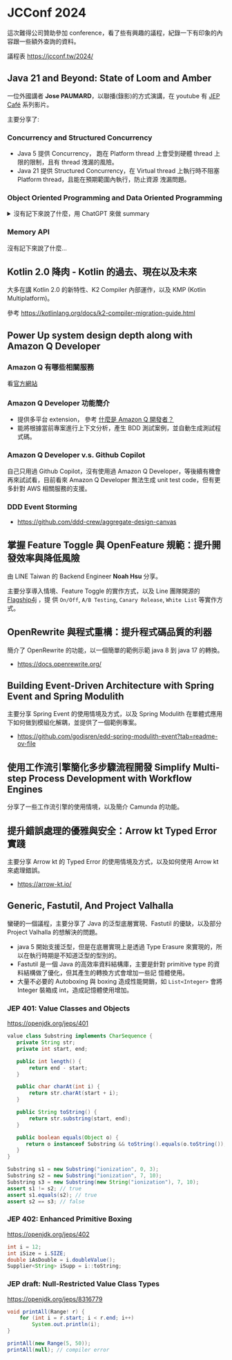 # JCConf 2024

這次難得公司贊助參加 conference，看了些有興趣的議程，紀錄一下有印象的內容跟一些額外查詢的資料。

議程表 https://jcconf.tw/2024/

## Java 21 and Beyond: State of Loom and Amber

一位外國講者 **Jose PAUMARD**，以聯播(錄影)的方式演講，在 youtube 有
[JEP Café](https://youtube.com/playlist?list=PLX8CzqL3ArzV4BpOzLanxd4bZr46x5e87&si=R0Ye5TwMGrev6hVs) 系列影片。

主要分享了:

### Concurrency and Structured Concurrency

- Java 5 提供 Concurrency， 跑在 Platform thread 上會受到硬體 thread 上限的限制，且有 thread 洩漏的風險。
- Java 21 提供 Structured Concurrency，在 Virtual thread 上執行時不阻塞 Platform thread，且能在預期範圍內執行，防止資源
  洩漏問題。

### Object Oriented Programming and Data Oriented Programming

<details>
  <summary>沒有記下來說了什麼，用 ChatGPT 來做 summary</summary>
  
| **比較項目**       | **物件導向程式設計 (OOP)**                                            | **資料導向程式設計 (DOP)**                                                     |
|:------------------ |:--------------------------------------------------------------------- |:------------------------------------------------------------------------------ |
| **核心概念**       | 將軟體設計圍繞在物件上，將資料和行為（方法）綁定在一起。              | 專注於資料的結構及其操作，強調高效的資料處理。                                 |
| **抽象**           | 強調透過類別和物件進行抽象，使程式碼更具模組化和可重用性。            | 強調資料結構和記憶體中的資料佈局，優化效能和快取效率。                         |
| **資料封裝**       | 推崇封裝，隱藏內部細節，只暴露必要的介面。                            | 鼓勵直接暴露資料，並以優化資料存取模式的方式操作資料。                         |
| **狀態管理**       | 物件維護內部狀態，行為依據物件狀態變化。                              | 資料通常與行為分離，使狀態管理更加明確和可控。                                 |
| **效能**           | 由於抽象的開銷及物件分散可能導致效能損失和快取未命中。                | 通常在效能上更優，特別是在遊戲和模擬中，透過優化記憶體存取模式提高效能。       |
| **靈活性與重用性** | 高度靈活，可透過繼承、多型性和設計模式進行重用。                      | 在程式碼重用上較為僵硬，因為緊密依賴於特定資料結構和存取模式。                 |
| **擴展性**         | 適合具有高度抽象和模組化需求的複雜應用。                              | 在效能要求高的應用中擴展性良好，特別是對於資料區域性和快取一致性需求高的情況。 |
| **理解難易度**     | 對熟悉此設計的人來說較易理解，並且與實際世界中的實體關係類似。        | 需要深入了解硬體和記憶體存取來編寫高效能程式，因此理解難度較高。               |
| **設計模式**       | 擁有豐富的設計模式（如 Singleton、Factory、Observer）來解決常見問題。 | 正式的設計模式較少，但通常針對特定效能需求優化演算法和資料佈局。               |
| **學習曲線**       | 對初學者來說較容易，因為它與現實世界中的物件和實體映射直觀。          | 學習曲線較陡，需要了解記憶體架構及硬體效能優化的知識。                         |
| **模組化**         | 強調模組化，促進易於維護和擴展的程式碼。                              | 模組化依然存在，但更多是功能性的，專注於資料轉換的隔離。                       |
| **除錯與測試**     | 由於清晰的物件邊界和狀態封裝，測試和除錯較為容易。                    | 由於資料操作的底層特性及可能的副作用，除錯可能較困難。                         |
| **並發處理**       | 共享物件狀態可能需要複雜的同步機制（如互斥鎖、鎖定）。                | 由於明確的資料控制和較少的隱藏狀態，並行化通常更簡單。                         |
| **應用範例**       | 常見於企業應用程式、桌面軟體及需要模組化和抽象的系統。                | 在遊戲、模擬和需要高度效能的即時系統中廣泛使用，因為資料區域性非常重要。       |
</details>

### Memory API

沒有記下來說了什麼...

## Kotlin 2.0 降肉 - Kotlin 的過去、現在以及未來

大多在講 Kotlin 2.0 的新特性、K2 Compiler 內部運作，以及 KMP (Kotlin Multiplatform)。

參考 https://kotlinlang.org/docs/k2-compiler-migration-guide.html

## Power Up system design depth along with Amazon Q Developer

### Amazon Q 有哪些相關服務

看[官方網站](https://aws.amazon.com/tw/q/)

### Amazon Q Developer 功能簡介

- 提供多平台 extension， 參考
  [什麼是 Amazon Q 開發者？](https://docs.aws.amazon.com/zh_tw/amazonq/latest/qdeveloper-ug/what-is.html)
- 能將根據當前專案進行上下文分析，產生 BDD 測試案例，並自動生成測試程式碼。

### Amazon Q Developer v.s. Github Copilot

自己只用過 Github Copilot，沒有使用過 Amazon Q Developer，等後續有機會再來試試看，目前看來 Amazon Q Developer 無法生成
unit test code，但有更多針對 AWS 相關服務的支援。

### DDD Event Storming

- https://github.com/ddd-crew/aggregate-design-canvas

## 掌握 Feature Toggle 與 OpenFeature 規範：提升開發效率與降低風險

由 LINE Taiwan 的 Backend Engineer **Noah Hsu** 分享。

主要分享導入情境、Feature Toggle 的實作方式，以及 Line 團隊開源的 [Flagship4j](https://github.com/line/Flagship4j) ，提
供 `On/Off`, `A/B Testing`, `Canary Release`, `White List` 等實作方式。

## OpenRewrite 與程式重構：提升程式碼品質的利器

簡介了 OpenRewrite 的功能，以一個簡單的範例示範 java 8 到 java 17 的轉換。

- https://docs.openrewrite.org/

## Building Event-Driven Architecture with Spring Event and Spring Modulith

主要分享 Spring Event 的使用情境及方式，以及 Spring Modulith 在單體式應用下如何做到模組化解耦，並提供了一個範例專案。

- https://github.com/godisren/edd-spring-modulith-event?tab=readme-ov-file

## 使用工作流引擎簡化多步驟流程開發 Simplify Multi-step Process Development with Workflow Engines

分享了一些工作流引擎的使用情境，以及簡介 Camunda 的功能。

## 提升錯誤處理的優雅與安全：Arrow kt Typed Error 實踐

主要分享 Arrow kt 的 Typed Error 的使用情境及方式，以及如何使用 Arrow kt 來處理錯誤。

- https://arrow-kt.io/

## Generic, Fastutil, And Project Valhalla

蠻硬的一個議程，主要分享了 Java 的泛型底層實現、Fastutil 的優缺，以及部分 Project Valhalla 的想解決的問題。

- java 5 開始支援泛型，但是在底層實現上是透過 Type Erasure 來實現的，所以在執行時期是不知道泛型的型別的。
- Fastutil 是一個 Java 的高效率資料結構庫，主要是針對 primitive type 的資料結構做了優化，但其產生的轉換方式會增加一些記
  憶體使用。
- 大量不必要的 Autoboxing 與 boxing 造成性能開銷，如 `List<Integer>` 會將 Integer 裝箱成 int，造成記憶體使用增加。

### JEP 401: Value Classes and Objects

https://openjdk.org/jeps/401

```java
value class Substring implements CharSequence {
   private String str;
   private int start, end;

   public int length() {
       return end - start;
   }

   public char charAt(int i) {
       return str.charAt(start + i);
   }

   public String toString() {
       return str.substring(start, end);
   }

   public boolean equals(Object o) {
      return o instanceof Substring && toString().equals(o.toString());
   }
}

Substring s1 = new Substring("ionization", 0, 3);
Substring s2 = new Substring("ionization", 7, 10);
Substring s3 = new Substring(new String("ionization"), 7, 10);
assert s1 != s2; // true
assert s1.equals(s2); // true
assert s2 == s3; // false
```

### JEP 402: Enhanced Primitive Boxing

https://openjdk.org/jeps/402

```java
int i = 12;
int iSize = i.SIZE;
double iAsDouble = i.doubleValue();
Supplier<String> iSupp = i::toString;
```

### JEP draft: Null-Restricted Value Class Types

https://openjdk.org/jeps/8316779

```java
void printAll(Range! r) {
    for (int i = r.start; i < r.end; i++)
        System.out.println(i);
}

printAll(new Range(5, 50));
printAll(null); // compiler error
```

